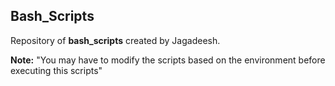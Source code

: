 ## Bash_Scripts
Repository of __bash_scripts__ created by Jagadeesh.

__Note:__ "You may have to modify the scripts based on the environment before executing this scripts"
